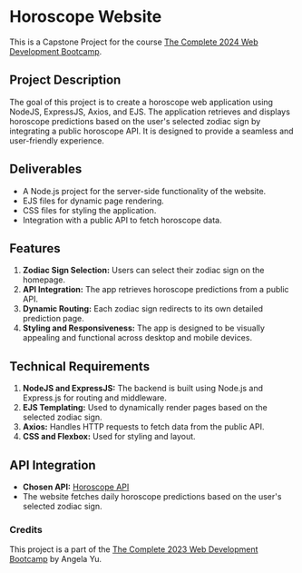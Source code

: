 # Horoscope Website

This is a Capstone Project for the course [The Complete 2024 Web Development Bootcamp](https://www.udemy.com/course/the-complete-web-development-bootcamp/).

## Project Description

The goal of this project is to create a horoscope web application using NodeJS, ExpressJS, Axios, and EJS. The application retrieves and displays horoscope predictions based on the user's selected zodiac sign by integrating a public horoscope API. It is designed to provide a seamless and user-friendly experience.

## Deliverables

- A Node.js project for the server-side functionality of the website.
- EJS files for dynamic page rendering.
- CSS files for styling the application.
- Integration with a public API to fetch horoscope data.

## Features

1. **Zodiac Sign Selection:** Users can select their zodiac sign on the homepage.
2. **API Integration:** The app retrieves horoscope predictions from a public API.
3. **Dynamic Routing:** Each zodiac sign redirects to its own detailed prediction page.
4. **Styling and Responsiveness:** The app is designed to be visually appealing and functional across desktop and mobile devices.

## Technical Requirements

1. **NodeJS and ExpressJS:** The backend is built using Node.js and Express.js for routing and middleware.
2. **EJS Templating:** Used to dynamically render pages based on the selected zodiac sign.
3. **Axios:** Handles HTTP requests to fetch data from the public API.
4. **CSS and Flexbox:** Used for styling and layout.

## API Integration

- **Chosen API:** [Horoscope API](https://aztro.readthedocs.io/en/latest/)
- The website fetches daily horoscope predictions based on the user's selected zodiac sign.

### Credits

This project is a part of the [The Complete 2023 Web Development Bootcamp](https://www.udemy.com/course/the-complete-web-development-bootcamp/) by Angela Yu.
